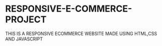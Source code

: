 # RESPONSIVE-E-COMMERCE-PROJECT
 THIS IS A RESPONSIVE ECOMMERCE  WEBSITE MADE USING HTML,CSS AND JAVASCRIPT
